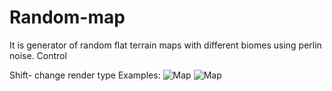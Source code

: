 # Random-map
It is generator of random flat terrain maps with different biomes using perlin noise.
Control


Shift- change render type
Examples:
![Map](https://user-images.githubusercontent.com/36484156/200641471-22f26163-2f67-401c-9214-1bff97e6193b.jpg)
![Map](https://user-images.githubusercontent.com/36484156/200647611-8fd3bc18-4c0e-438e-a638-fc0f32b35817.jpg)


